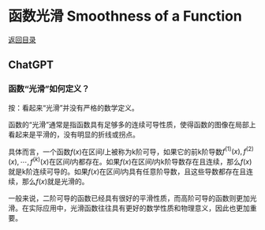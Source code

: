 # 函数光滑 Smoothness of a Function

[返回目录](index.md)

## ChatGPT

### 函数“光滑”如何定义？

按：看起来“光滑”并没有严格的数学定义。

函数的“光滑”通常是指函数具有足够多的连续可导性质，使得函数的图像在局部上看起来是平滑的，没有明显的折线或拐点。

具体而言，一个函数$f(x)$在区间$I$上被称为k阶可导，如果它的前k阶导数$f^{(1)}(x), f^{(2)}(x), \cdots, f^{(k)}(x)$在区间$I$内都存在。如果$f(x)$在区间$I$内k阶导数存在且连续，那么$f(x)$就是k阶连续可导的。如果$f(x)$在区间$I$内具有任意阶导数，且这些导数都存在且连续，那么$f(x)$就是光滑的。

一般来说，二阶可导的函数已经具有很好的平滑性质，而高阶可导的函数则更加光滑。在实际应用中，光滑函数往往具有更好的数学性质和物理意义，因此也更加重要。

<script>
MathJax = {
  tex: {
    inlineMath: [['$', '$'], ['\\(', '\\)']]
  }
};
</script>
<script id="MathJax-script" async
  src="https://cdn.jsdelivr.net/npm/mathjax@3/es5/tex-chtml.js">
</script>
